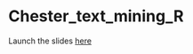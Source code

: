 # Chester_text_mining_R
 
Launch the slides [here](http://ajstewartlang.github.io/Chester_text_mining_talk/Chester_talk)

